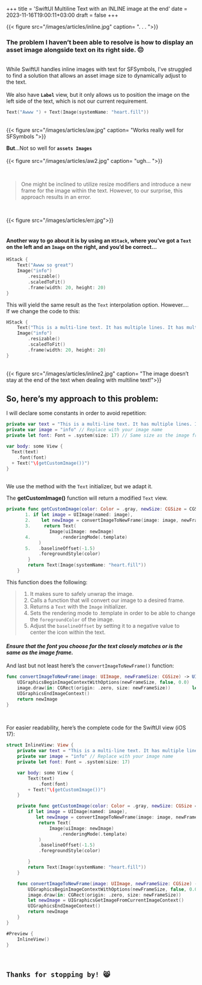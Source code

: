+++
title = 'SwiftUI Multiline Text with an INLINE image at the end'
date = 2023-11-16T19:00:11+03:00
draft = false
+++

{{< figure src="/images/articles/inline.jpg" caption= ". . . ">}}

### The problem I haven’t been able to resolve is how to display an asset image alongside text on its right side. :pensive:

\
While SwiftUI handles inline images with text for SFSymbols, I’ve struggled to find a solution that allows an asset image size to dynamically adjust to the text.
\
\
We also have **`Label`** view, but it only allows us to position the image on the left side of the text, which is not our current requirement.

```swift
Text("Awww ") + Text(Image(systemName: "heart.fill"))
```

\
{{< figure src="/images/articles/aw.jpg" caption= "Works really well for SFSymbols ">}}

**But**...Not so well for **`assets Images`**
<br>
<br>
{{< figure src="/images/articles/aw2.jpg" caption= "ugh... ">}}

<br>

> One might be inclined to utilize resize modifiers and introduce a new frame for the image within the text. However, to our surprise, this approach results in an error.

<br>

{{< figure src="/images/articles/err.jpg">}}
<br>
<br>

#### Another way to go about it is by using an `HStack`, where you’ve got a `Text` on the left and an `Image` on the right, and you’d be correct…

```swift
HStack {
    Text("Awww so great")
    Image("info")
        .resizable()
        .scaledToFit()
        .frame(width: 20, height: 20)
}
```

This will yield the same result as the `Text` interpolation option. However….
<br> If we change the code to this:

```swift
HStack {
    Text("This is a multi-line text. It has multiple lines. It has multiple lines.")
    Image("info")
        .resizable()
        .scaledToFit()
        .frame(width: 20, height: 20)
}

```

\
{{< figure src="/images/articles/inline2.jpg" caption= "The image doesn’t stay at the end of the text when dealing with multiline text!">}}
<br>

## So, here’s my approach to this problem:

I will declare some constants in order to avoid repetition:

```swift
private var text = "This is a multi-line text. It has multiple lines. It has multiple lines. It has multiple lines. It has multiple lines. "
private var image = "info" // Replace with your image name
private let font: Font = .system(size: 17) // Same size as the image frame

var body: some View {
  Text(text)
    .font(font)
  + Text("\(getCustomImage())")
}
```

\
We use the method with the `Text` initializer, but we adapt it.

The **getCustomImage()** function will return a modified `Text` view.

```swift
private func getCustomImage(color: Color = .gray, newSize: CGSize = CGSize(width: 17, height: 17)) -> Text {
       1. if let image = UIImage(named: image),
       2.    let newImage = convertImageToNewFrame(image: image, newFrameSize: newSize) {
       3.     return Text(
                Image(uiImage: newImage)
       4.           .renderingMode(.template)
            )
       5.   .baselineOffset(-1.5)
            .foregroundStyle(color)
        }
        return Text(Image(systemName: "heart.fill"))
    }

```

This function does the following:

> 1.  It makes sure to safely unwrap the image.
> 2.  Calls a function that will convert our image to a desired frame.
> 3.  Returns a `Text` with the `Image` initializer.
> 4.  Sets the rendering mode to .template in order to be able to change the `foregroundColor` of the image.
> 5.  Adjust the `baselineOffset` by setting it to a negative value to center the icon within the text.
>     <br>

#### **_Ensure that the font you choose for the text closely matches or is the same as the image frame._**

And last but not least here’s the `convertImageToNewFrame()` function:

```swift
func convertImageToNewFrame(image: UIImage, newFrameSize: CGSize) -> UIImage? {
    UIGraphicsBeginImageContextWithOptions(newFrameSize, false, 0.0)
    image.draw(in: CGRect(origin: .zero, size: newFrameSize))        let newImage = UIGraphicsGetImageFromCurrentImageContext()
    UIGraphicsEndImageContext()
    return newImage
}

```

<br>

For easier readability, here’s the complete code for the SwiftUI view (iOS 17):

```swift
struct InlineView: View {
    private var text = "This is a multi-line text. It has multiple lines. It has multiple lines. It has multiple lines. It has multiple lines. "
    private var image = "info" // Replace with your image name
    private let font: Font = .system(size: 17)

    var body: some View {
        Text(text)
            .font(font)
        + Text("\(getCustomImage())")
    }

    private func getCustomImage(color: Color = .gray, newSize: CGSize = CGSize(width: 17, height: 17)) -> Text {
        if let image = UIImage(named: image),
           let newImage = convertImageToNewFrame(image: image, newFrameSize: newSize) {
            return Text(
                Image(uiImage: newImage)
                    .renderingMode(.template)
            )
            .baselineOffset(-1.5)
            .foregroundStyle(color)

        }
        return Text(Image(systemName: "heart.fill"))
    }

    func convertImageToNewFrame(image: UIImage, newFrameSize: CGSize) -> UIImage? {
        UIGraphicsBeginImageContextWithOptions(newFrameSize, false, 0.0)
        image.draw(in: CGRect(origin: .zero, size: newFrameSize))
        let newImage = UIGraphicsGetImageFromCurrentImageContext()
        UIGraphicsEndImageContext()
        return newImage
    }
}

#Preview {
    InlineView()
}


```

<br>

## `Thanks for stopping by! 😸`
